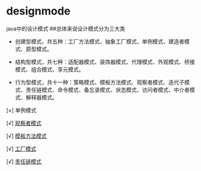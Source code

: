 # designmode
java中的设计模式
##总体来说设计模式分为三大类

* 创建型模式，共五种：工厂方法模式、抽象工厂模式、单例模式、建造者模式、原型模式。

* 结构型模式，共七种：适配器模式、装饰器模式、代理模式、外观模式、桥接模式、组合模式、享元模式。

* 行为型模式，共十一种：策略模式、模板方法模式、观察者模式、迭代子模式、责任链模式、命令模式、备忘录模式、状态模式、访问者模式、中介者模式、解释器模式。

[×] 单例模式

[√] [观察者模式](src/main/java/com/sunny/designMode/observer/readme.md)

[√] [模板方法模式](src/main/java/com/sunny/designMode/templateMethod/readme.md)

[√] [工厂模式](src/main/java/com/sunny/designMode/factory/readme.md)

[√] [责任链模式](src/main/java/com/sunny/designMode/chain/readme.md)
